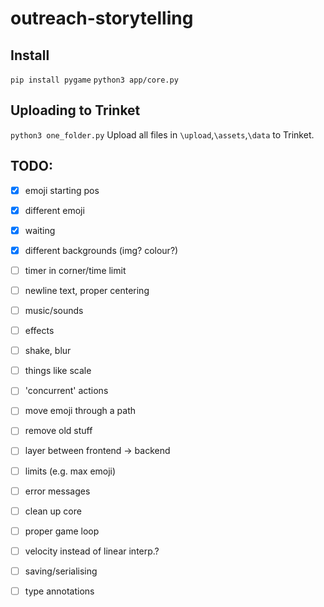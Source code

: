 # outreach-storytelling

## Install
`pip install pygame`
`python3 app/core.py`

## Uploading to Trinket
`python3 one_folder.py`
Upload all files in `\upload`,`\assets`,`\data` to Trinket.

## TODO:
* [x] emoji starting pos
* [x] different emoji
* [x] waiting
* [x] different backgrounds (img? colour?)
* [ ] timer in corner/time limit
* [ ] newline text, proper centering


* [ ] music/sounds
* [ ] effects
* [ ] shake, blur
* [ ] things like scale
* [ ] 'concurrent' actions
* [ ] move emoji through a path


* [ ] remove old stuff
* [ ] layer between frontend -> backend
* [ ] limits (e.g. max emoji)
* [ ] error messages
* [ ] clean up core
* [ ] proper game loop
* [ ] velocity instead of linear interp.?
* [ ] saving/serialising
* [ ] type annotations
